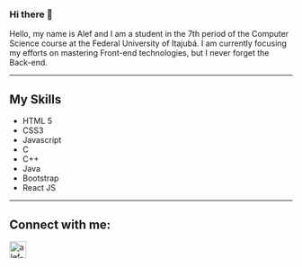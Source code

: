### Hi there 👋

Hello, my name is Alef and I am a student in the 7th period of the Computer Science course at the Federal University of Itajubá.
I am currently focusing my efforts on mastering Front-end technologies, but I never forget the Back-end.

---
## My Skills

+ HTML 5
+ CSS3
+ Javascript
+ C
+ C++
+ Java
+ Bootstrap
+ React JS

---
## Connect with me:

<a href="https://www.linkedin.com/in/alef-paula-aa98041ba/" target="_blank">
  <img align="center" alt="alef-linkedin" height="30" widht="40" src="https://cdn.jsdelivr.net/npm/simple-icons@3.0.1/icons/linkedin.svg"
  style="max-widht:100%">                      
</a>

